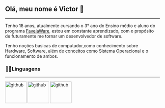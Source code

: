 ## Olá, meu nome é Victor 👋
_ _ _
Tenho 18 anos, atualmente cursando o 3° ano do Ensino médio e aluno do programa [FavelaWare](https://favelaware.animahub.com.br/home), estou em constante aprendizado, com o propósito de futuramente me tornar um desenvolvedor de software. 

Tenho noções basicas de computador,como conhecimento sobre Hardware, Software, além de conceitos como Sistema Operacional e o funcionamento de ambos.


### 👨‍💻Linguagens
_ _ _

 <img 
    align="left"
  alt="github"
  title="github"
  width="70px"
    src="https://cdn.jsdelivr.net/gh/devicons/devicon@latest/icons/html5/html5-original-wordmark.svg" />
   <img 
        align="left"
  alt="github"
  title="github"
  width="70px"
      src="https://cdn.jsdelivr.net/gh/devicons/devicon@latest/icons/javascript/javascript-original.svg" />
<img 
  align="left"
  alt="github"
  title="github"
  width="70px"
  src="https://cdn.jsdelivr.net/gh/devicons/devicon@latest/icons/css3/css3-original-wordmark.svg" />


           
